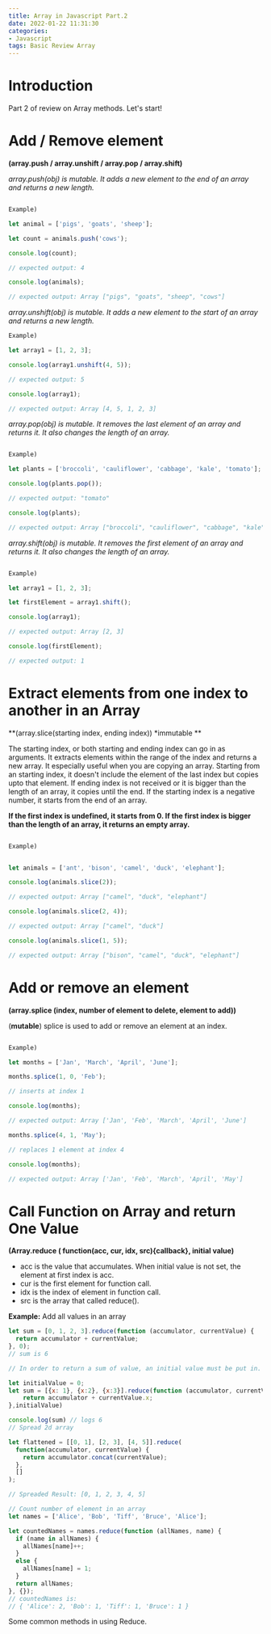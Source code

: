 ```yaml
---
title: Array in Javascript Part.2
date: 2022-01-22 11:31:30
categories:
- Javascript
tags: Basic Review Array
---
```



# Introduction
Part 2 of review on Array methods. Let's start!


# Add / Remove element
**(array.push / array.unshift / array.pop / array.shift)**



_array.push(obj) is mutable. It adds a new element to the end of an array and returns a new length._ 
```js

Example) 

let animal = ['pigs', 'goats', 'sheep'];

let count = animals.push('cows');

console.log(count);

// expected output: 4

console.log(animals);

// expected output: Array ["pigs", "goats", "sheep", "cows"]
```

_array.unshift(obj) is mutable. It adds a new element to the start of an array and returns a new length._ 
```js
Example)

let array1 = [1, 2, 3];

console.log(array1.unshift(4, 5));

// expected output: 5

console.log(array1);

// expected output: Array [4, 5, 1, 2, 3]

```

_array.pop(obj) is mutable. It removes the last element of an array and returns it. It also changes the length of an array._ 
```js

Example)

let plants = ['broccoli', 'cauliflower', 'cabbage', 'kale', 'tomato'];

console.log(plants.pop());

// expected output: "tomato"

console.log(plants);

// expected output: Array ["broccoli", "cauliflower", "cabbage", "kale"]
```

_array.shift(obj) is mutable. It removes the first element of an array and returns it. It also changes the length of an array._ 
```js

Example)

let array1 = [1, 2, 3];

let firstElement = array1.shift();

console.log(array1);

// expected output: Array [2, 3]

console.log(firstElement);

// expected output: 1
```

# Extract elements from one index to another in an Array 
**(array.slice(starting index, ending index)) *immutable **

The starting index, or both starting and ending index can go in as arguments. It extracts elements within the range of the index and returns a new array. 
It especially useful when you are copying an array. Starting from an starting index, it doesn't include the element of the last index but copies upto that element. 
If ending index is not received or it is bigger than the length of an array, it copies until the end. If the starting index is a negative number, it starts from the end of an array.

**If the first index is undefined, it starts from 0. If the first index is bigger than the length of an array, it returns an empty array.** 
```js

Example)


let animals = ['ant', 'bison', 'camel', 'duck', 'elephant'];

console.log(animals.slice(2));

// expected output: Array ["camel", "duck", "elephant"]

console.log(animals.slice(2, 4));

// expected output: Array ["camel", "duck"]

console.log(animals.slice(1, 5));

// expected output: Array ["bison", "camel", "duck", "elephant"]

```

# Add or remove an element 
**(array.splice (index, number of element to delete, element to add))** 

(**mutable**) splice is used to add or remove an element at an index. 

```js

Example)

let months = ['Jan', 'March', 'April', 'June'];

months.splice(1, 0, 'Feb');

// inserts at index 1

console.log(months);

// expected output: Array ['Jan', 'Feb', 'March', 'April', 'June']

months.splice(4, 1, 'May');

// replaces 1 element at index 4

console.log(months);

// expected output: Array ['Jan', 'Feb', 'March', 'April', 'May']
```

# Call Function on Array and return One Value
**(Array.reduce ( function(acc, cur, idx, src){callback}, initial value)**

- acc is the value that accumulates. When initial value is not set, the element at first index is acc. 
- cur is the first element for function call.
- idx is the index of element in function call.
- src is the array that called reduce(). 

**Example:**
Add all values in an array
```js
let sum = [0, 1, 2, 3].reduce(function (accumulator, currentValue) {
  return accumulator + currentValue;
}, 0);
// sum is 6

// In order to return a sum of value, an initial value must be put in.

let initialValue = 0;
let sum = [{x: 1}, {x:2}, {x:3}].reduce(function (accumulator, currentValue) {
    return accumulator + currentValue.x;
},initialValue)

console.log(sum) // logs 6
// Spread 2d array

let flattened = [[0, 1], [2, 3], [4, 5]].reduce(
  function(accumulator, currentValue) {
    return accumulator.concat(currentValue);
  },
  []
);

// Spreaded Result: [0, 1, 2, 3, 4, 5]

// Count number of element in an array
let names = ['Alice', 'Bob', 'Tiff', 'Bruce', 'Alice'];

let countedNames = names.reduce(function (allNames, name) { 
  if (name in allNames) {
    allNames[name]++;
  }
  else {
    allNames[name] = 1;
  }
  return allNames;
}, {});
// countedNames is:
// { 'Alice': 2, 'Bob': 1, 'Tiff': 1, 'Bruce': 1 }
```
Some common methods in using Reduce. 